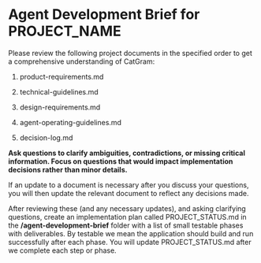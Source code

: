 # Agent Development Brief for PROJECT_NAME

Please review the following project documents in the specified order to get a comprehensive understanding of CatGram:

1. product-requirements.md

2. technical-guidelines.md

3. design-requirements.md

4. agent-operating-guidelines.md

5. decision-log.md

**Ask questions to clarify ambiguities, contradictions, or missing critical information. Focus on questions that would impact implementation decisions rather than minor details.**

If an update to a document is necessary after you discuss your questions, you will then update the relevant document to reflect any decisions made.

After reviewing these (and any necessary updates), and asking clarifying questions, create an implementation plan called PROJECT_STATUS.md in the **/agent-development-brief** folder with a list of small testable phases with deliverables. By testable we mean the application should build and run successfully after each phase. You will update PROJECT_STATUS.md after we complete each step or phase. 

